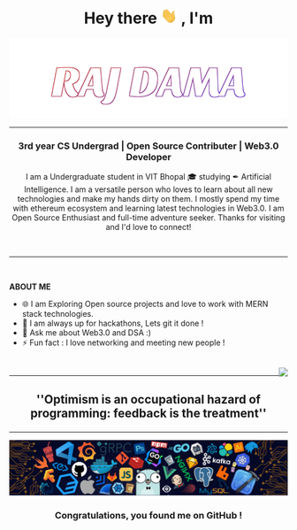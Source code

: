 <h1 align="center">  Hey there <img src="./assets/wave.gif" width="30px"> , I'm </h1>
<p align="center"><img  src="./assets/name.svg"></p>

---

<h3 align="center"><b> 3rd year CS Undergrad | Open Source Contributer | Web3.0 Developer</b> </h3>
<p align="center">
<p align='center'>I am a Undergraduate student in VIT Bhopal &#127891; studying &#10002; Artificial Intelligence.
I am a versatile person who loves to learn about all new technologies and make my hands dirty on them. I mostly spend my time with ethereum ecosystem and learning latest technologies in Web3.0. I am Open Source Enthusiast and full-time adventure seeker. Thanks for visiting and I'd love to connect</a>!</p>

<br>

<hr>
<br>

**ABOUT ME**

- 🌐 I am Exploring Open source projects and love to work with MERN stack technologies.
- 💭 I am always up for hackathons, Lets git it done !
- 💬 Ask me about Web3.0 and DSA :)
- ⚡ Fun fact : I love networking and meeting new people !

<br>


<img align="right" src="https://komarev.com/ghpvc/?username=your-github-rajdama&style=flat-square&color=232323">
<hr>

## <p align=center><B> ''Optimism is an occupational hazard of programming: feedback is the treatment''</B></p>

---

<img src="./assets/footer [halfrost].png">

### <p align="center"> Congratulations, you found me on GitHub ! </p>

